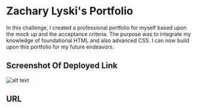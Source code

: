 # Zachary Lyski's Portfolio

In this challenge, I created a professional portfolio for myself based upon the mock up and the acceptance criteria. The purpose was to integrate my knowledge of foundational HTML and also advanced CSS. I can now build upon this portfolio for my future endeavors.

## Screenshot Of Deployed Link
![alt text](imgnamehere "Screenshot of deployed link")

## URL
